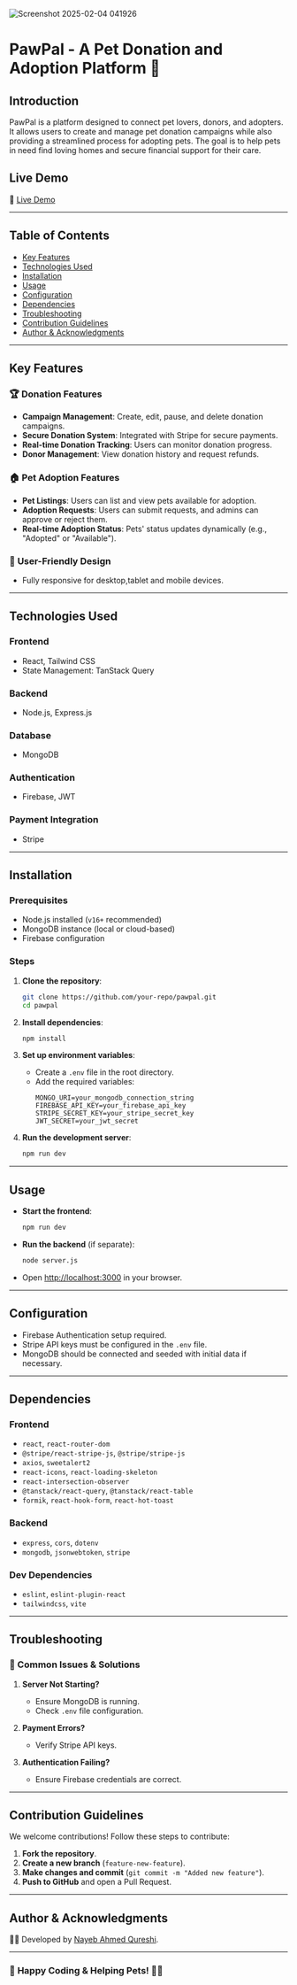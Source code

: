 ![Screenshot 2025-02-04 041926](https://github.com/user-attachments/assets/de38ed61-1e72-45b7-95b8-06e98e86071f)



# **PawPal - A Pet Donation and Adoption Platform** 🐾

## **Introduction**
PawPal is a platform designed to connect pet lovers, donors, and adopters. It allows users to create and manage pet donation campaigns while also providing a streamlined process for adopting pets. The goal is to help pets in need find loving homes and secure financial support for their care.

## **Live Demo**
🔗 [Live Demo](https://pawpal-364b2.web.app)

---

## **Table of Contents**
- [Key Features](#key-features)
- [Technologies Used](#technologies-used)
- [Installation](#installation)
- [Usage](#usage)
- [Configuration](#configuration)
- [Dependencies](#dependencies)
- [Troubleshooting](#troubleshooting)
- [Contribution Guidelines](#contribution-guidelines)
- [Author & Acknowledgments](#author--acknowledgments)

---

## **Key Features**
### 🏆 **Donation Features**
- **Campaign Management**: Create, edit, pause, and delete donation campaigns.
- **Secure Donation System**: Integrated with Stripe for secure payments.
- **Real-time Donation Tracking**: Users can monitor donation progress.
- **Donor Management**: View donation history and request refunds.

### 🏠 **Pet Adoption Features**
- **Pet Listings**: Users can list and view pets available for adoption.
- **Adoption Requests**: Users can submit requests, and admins can approve or reject them.
- **Real-time Adoption Status**: Pets' status updates dynamically (e.g., "Adopted" or "Available").

### 🎨 **User-Friendly Design**
- Fully responsive for desktop,tablet and mobile devices.

---

## **Technologies Used**
### **Frontend**
- React, Tailwind CSS
- State Management: TanStack Query

### **Backend**
- Node.js, Express.js

### **Database**
- MongoDB

### **Authentication**
- Firebase, JWT

### **Payment Integration**
- Stripe

---

## **Installation**
### Prerequisites
- Node.js installed (`v16+` recommended)
- MongoDB instance (local or cloud-based)
- Firebase configuration

### Steps
1. **Clone the repository**:
   ```sh
   git clone https://github.com/your-repo/pawpal.git
   cd pawpal
   ```

2. **Install dependencies**:
   ```sh
   npm install
   ```

3. **Set up environment variables**:
   - Create a `.env` file in the root directory.
   - Add the required variables:
     ```
     MONGO_URI=your_mongodb_connection_string
     FIREBASE_API_KEY=your_firebase_api_key
     STRIPE_SECRET_KEY=your_stripe_secret_key
     JWT_SECRET=your_jwt_secret
     ```

4. **Run the development server**:
   ```sh
   npm run dev
   ```

---

## **Usage**
- **Start the frontend**:
  ```sh
  npm run dev
  ```
- **Run the backend** (if separate):
  ```sh
  node server.js
  ```
- Open [http://localhost:3000](http://localhost:3000) in your browser.

---

## **Configuration**
- Firebase Authentication setup required.
- Stripe API keys must be configured in the `.env` file.
- MongoDB should be connected and seeded with initial data if necessary.

---

## **Dependencies**
### **Frontend**
- `react`, `react-router-dom`
- `@stripe/react-stripe-js`, `@stripe/stripe-js`
- `axios`, `sweetalert2`
- `react-icons`, `react-loading-skeleton`
- `react-intersection-observer`
- `@tanstack/react-query`, `@tanstack/react-table`
- `formik`, `react-hook-form`, `react-hot-toast`

### **Backend**
- `express`, `cors`, `dotenv`
- `mongodb`, `jsonwebtoken`, `stripe`

### **Dev Dependencies**
- `eslint`, `eslint-plugin-react`
- `tailwindcss`, `vite`

---

## **Troubleshooting**
### 🔹 Common Issues & Solutions
1. **Server Not Starting?**
   - Ensure MongoDB is running.
   - Check `.env` file configuration.

2. **Payment Errors?**
   - Verify Stripe API keys.

3. **Authentication Failing?**
   - Ensure Firebase credentials are correct.

---

## **Contribution Guidelines**
We welcome contributions! Follow these steps to contribute:
1. **Fork the repository**.
2. **Create a new branch** (`feature-new-feature`).
3. **Make changes and commit** (`git commit -m "Added new feature"`).
4. **Push to GitHub** and open a Pull Request.

---



## **Author & Acknowledgments**
👨‍💻 Developed by [Nayeb Ahmed Qureshi](https://github.com/DilligentArch).  


---

### 🚀 **Happy Coding & Helping Pets!** 🐶🐱
